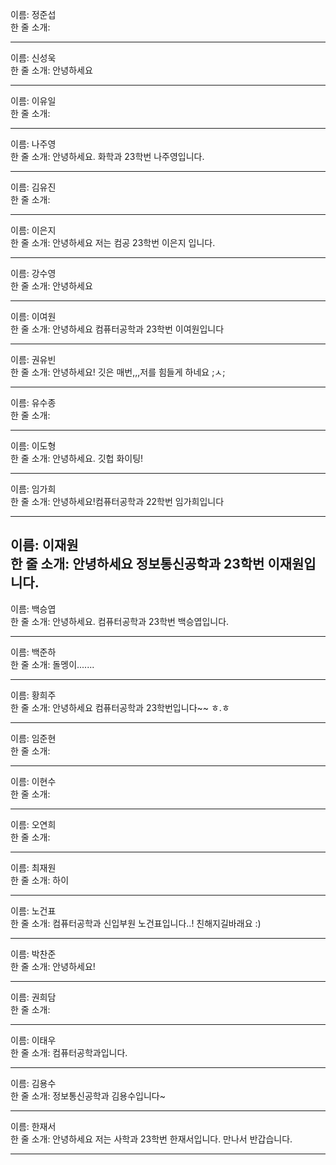 이름: 정준섭 <br>
한 줄 소개:

---

이름: 신성욱 <br>
한 줄 소개: 안녕하세요

---

이름: 이유일 <br>
한 줄 소개:

---

이름: 나주영 <br>
한 줄 소개: 안녕하세요. 화학과 23학번 나주영입니다. 

---

이름: 김유진 <br>
한 줄 소개:

---

이름: 이은지 <br>
한 줄 소개: 안녕하세요 저는 컴공 23학번 이은지 입니다.

---

이름: 강수영 <br>
한 줄 소개: 안녕하세요

---

이름: 이여원 <br>
한 줄 소개: 안녕하세요 컴퓨터공학과 23학번 이여원입니다

---

이름: 권유빈 <br>
한 줄 소개: 안녕하세요! 깃은 매번,,,저를 힘들게 하네요 ;ㅅ;

---

이름: 유수종 <br>
한 줄 소개:

---

이름: 이도형 <br>
한 줄 소개: 안녕하세요. 깃헙 화이팅!

---

이름: 임가희 <br>
한 줄 소개: 안녕하세요!컴퓨터공학과 22학번 임가희입니다

---

이름: 이재원 <br>
한 줄 소개: 안녕하세요 정보통신공학과 23학번 이재원입니다.
--

이름: 백승엽 <br>
한 줄 소개: 안녕하세요. 컴퓨터공학과 23학번 백승엽입니다.

---

이름: 백준하 <br>
한 줄 소개: 돌멩이.......

---

이름: 황희주 <br>
한 줄 소개: 안녕하세요 컴퓨터공학과 23학번입니다~~ ㅎ.ㅎ

---

이름: 임준현 <br>
한 줄 소개:

---

이름: 이현수 <br>
한 줄 소개:

---

이름: 오연희 <br>
한 줄 소개:

---

이름: 최재원 <br>
한 줄 소개: 하이

---

이름: 노건표 <br>
한 줄 소개: 컴퓨터공학과 신입부원 노건표입니다..! 친해지길바래요 :)

---

이름: 박찬준 <br>
한 줄 소개: 안녕하세요!

---

이름: 권희담 <br>
한 줄 소개:

---

이름: 이태우 <br>
한 줄 소개: 컴퓨터공학과입니다.

---

이름: 김용수 <br>
한 줄 소개: 정보통신공학과 김용수입니다~

---

이름: 한재서 <br>
한 줄 소개: 안녕하세요 저는 사학과 23학번 한재서입니다. 만나서 반갑습니다.

---
